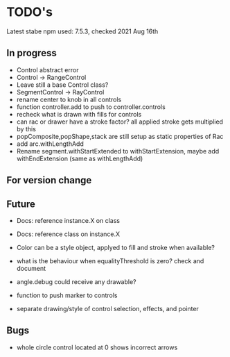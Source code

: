 TODO's
======

Latest stabe npm used: 7.5.3, checked 2021 Aug 16th

In progress
-----------
+ Control abstract error
+ Control -> RangeControl
+ Leave still a base Control class?
+ SegmentControl -> RayControl
+ rename center to knob in all controls
+ function controller.add to push to controller.controls
+ recheck what is drawn with fills for controls
+ can rac or drawer have a stroke factor? all applied stroke gets multiplied by this
+ popComposite,popShape,stack are still setup as static properties of Rac
+ add arc.withLengthAdd
+ Rename segment.withStartExtended to withStartExtension, maybe add withEndExtension (same as withLengthAdd)


For version change
------------------



Future
------
+ Docs: reference instance.X on class
+ Docs: reference class on instance.X

+ Color can be a style object, applyed to fill and stroke when available?

+ what is the behaviour when equalityThreshold is zero? check and document

+ angle.debug could receive any drawable?

+ function to push marker to controls

+ separate drawing/style of control selection, effects, and pointer


Bugs
----
+ whole circle control located at 0 shows incorrect arrows

